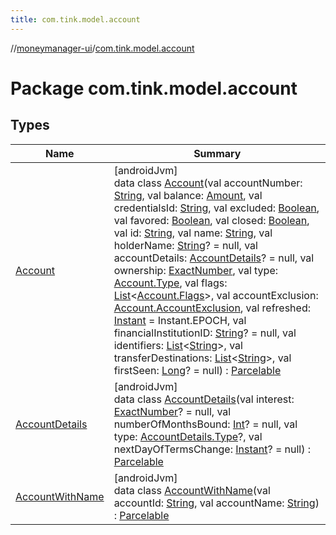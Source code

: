 ```yaml
---
title: com.tink.model.account
---
```

//[moneymanager-ui](../../index.html)/[com.tink.model.account](index.html)



# Package com.tink.model.account



## Types


| Name | Summary |
|---|---|
| [Account](-account/index.html) | [androidJvm]<br>data class [Account](-account/index.html)(val accountNumber: [String](https://kotlinlang.org/api/latest/jvm/stdlib/kotlin/-string/index.html), val balance: [Amount](../com.tink.model.misc/-amount/index.html), val credentialsId: [String](https://kotlinlang.org/api/latest/jvm/stdlib/kotlin/-string/index.html), val excluded: [Boolean](https://kotlinlang.org/api/latest/jvm/stdlib/kotlin/-boolean/index.html), val favored: [Boolean](https://kotlinlang.org/api/latest/jvm/stdlib/kotlin/-boolean/index.html), val closed: [Boolean](https://kotlinlang.org/api/latest/jvm/stdlib/kotlin/-boolean/index.html), val id: [String](https://kotlinlang.org/api/latest/jvm/stdlib/kotlin/-string/index.html), val name: [String](https://kotlinlang.org/api/latest/jvm/stdlib/kotlin/-string/index.html), val holderName: [String](https://kotlinlang.org/api/latest/jvm/stdlib/kotlin/-string/index.html)? = null, val accountDetails: [AccountDetails](-account-details/index.html)? = null, val ownership: [ExactNumber](../com.tink.model.misc/-exact-number/index.html), val type: [Account.Type](-account/-type/index.html), val flags: [List](https://kotlinlang.org/api/latest/jvm/stdlib/kotlin.collections/-list/index.html)&lt;[Account.Flags](-account/-flags/index.html)&gt;, val accountExclusion: [Account.AccountExclusion](-account/-account-exclusion/index.html), val refreshed: [Instant](https://developer.android.com/reference/kotlin/java/time/Instant.html) = Instant.EPOCH, val financialInstitutionID: [String](https://kotlinlang.org/api/latest/jvm/stdlib/kotlin/-string/index.html)? = null, val identifiers: [List](https://kotlinlang.org/api/latest/jvm/stdlib/kotlin.collections/-list/index.html)&lt;[String](https://kotlinlang.org/api/latest/jvm/stdlib/kotlin/-string/index.html)&gt;, val transferDestinations: [List](https://kotlinlang.org/api/latest/jvm/stdlib/kotlin.collections/-list/index.html)&lt;[String](https://kotlinlang.org/api/latest/jvm/stdlib/kotlin/-string/index.html)&gt;, val firstSeen: [Long](https://kotlinlang.org/api/latest/jvm/stdlib/kotlin/-long/index.html)? = null) : [Parcelable](https://developer.android.com/reference/kotlin/android/os/Parcelable.html) |
| [AccountDetails](-account-details/index.html) | [androidJvm]<br>data class [AccountDetails](-account-details/index.html)(val interest: [ExactNumber](../com.tink.model.misc/-exact-number/index.html)? = null, val numberOfMonthsBound: [Int](https://kotlinlang.org/api/latest/jvm/stdlib/kotlin/-int/index.html)? = null, val type: [AccountDetails.Type](-account-details/-type/index.html)?, val nextDayOfTermsChange: [Instant](https://developer.android.com/reference/kotlin/java/time/Instant.html)? = null) : [Parcelable](https://developer.android.com/reference/kotlin/android/os/Parcelable.html) |
| [AccountWithName](-account-with-name/index.html) | [androidJvm]<br>data class [AccountWithName](-account-with-name/index.html)(val accountId: [String](https://kotlinlang.org/api/latest/jvm/stdlib/kotlin/-string/index.html), val accountName: [String](https://kotlinlang.org/api/latest/jvm/stdlib/kotlin/-string/index.html)) : [Parcelable](https://developer.android.com/reference/kotlin/android/os/Parcelable.html) |

